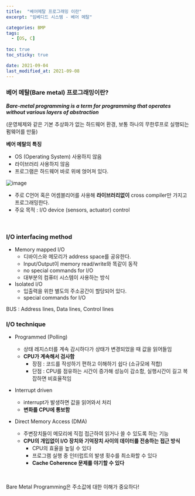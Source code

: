 ```yaml
---
title:  "베어메탈 프로그래밍 이란"
excerpt: "임베디드 시스템 - 베어 메탈"

categories: BMP
tags:
  - [OS, C]
 
toc: true 
toc_sticky: true

date: 2021-09-04
last_modified_at: 2021-09-08
---
```

### 베어 메탈(Bare metal) 프로그래밍이란?

_**Bare-metal programming is a term for programming that operates without various layers of abstraction**_

(운영체제와 같은 기본 추상화가 없는 하드웨어 환경, 보통 하나의 무한루프로 실행되는 펌웨어를 만듦)

**베어 메탈의 특징**

- OS (Operating System) 사용하지 않음
- 라이브러리 사용하지 않음
- 프로그램은 하드웨어 바로 위에 얹어져 있다.

![image](https://user-images.githubusercontent.com/65602371/132133341-f6da6fe1-3f40-4a17-9c38-249562469fd0.png)

- 주로 C언어 혹은 어셈블리어를 사용해 **라이브러리없이** cross compiler만 가지고 프로그래밍한다.
- 주요 목적 : I/O device (sensors, actuator) control

&nbsp;

### I/O interfacing method

- Memory mapped I/O
  - 디바이스와 메모리가 address space를 공유한다. 
  - Input/Output이 memory read/write와 똑같이 동작
  - no special commands for I/O
  - 대부분의 컴퓨터 시스템이 사용하는 방식
- Isolated I/O
  - 입출력을 위한 별도의 주소공간이 할당되어 있다.
  - special commands for I/O

BUS : Address lines, Data lines, Control lines

### I/O technique

- Programmed (Polling)
  - 상태 레지스터를 계속 감시하다가 상태가 변경되었을 때 값을 읽어들임
  - **CPU가 계속해서 검사함**
    - 장점 : 코드를 작성하기 편하고 이해하기 쉽다 (소규모에 적합)
    - 단점 : CPU를 점유하는 시간이 증가해 성능이 감소함, 실행시간이 길고 복잡하면 비효율적임

- Interrupt driven
  - interrupt가 발생하면 값을 읽어와서 처리
  - **변화를 CPU에 통보함**
- Direct Memory Access (DMA)
  - 주변장치들이 메모리에 직접 접근하여 읽거나 쓸 수 있도록 하는 기능
  - **CPU의 개입없이 I/O 장치와 기억장치 사이의 데이터를 전송하는 접근 방식**
    - CPU의 효율을 높일 수 있다
    - 프로그램 실행 중 인터럽트의 발생 횟수를 최소화할 수 있다
    - **Cache Coherence 문제를 야기할 수 있다**

&nbsp;

Bare Metal Programming은 주소값에 대한 이해가 중요하다!

